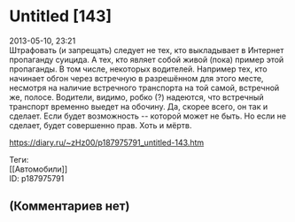 Untitled [143]
==============

  
2013-05-10, 23:21  
 Штрафовать (и запрещать) следует не тех, кто выкладывает в Интернет пропаганду суицида. А тех, кто являет собой живой (пока) пример этой пропаганды. В том числе, некоторых водителей. Например тех, кто начинает обгон через встречную в разрешённом для этого месте, несмотря на наличие встречного транспорта на той самой, встречной же, полосе. Водители, видимо, робко (?) надеются, что встречный транспорт временно выедет на обочину. Да, скорее всего, он так и сделает. Если будет возможность -- которой может не быть. Но если не сделает, будет совершенно прав. Хоть и мёртв.   
  
<https://diary.ru/~zHz00/p187975791_untitled-143.htm>  
  
Теги:  
[[Автомобили]]  
ID: p187975791  


(Комментариев нет)
------------------